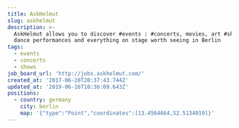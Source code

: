 ```yaml
---
title: AskHelmut
slug: askhelmut
description: >-
  AskHelmut allows you to discover #events : #concerts, movies, art #shows,
  dance performances and everything on stage worth seeing in Berlin
tags:
  - events
  - concerts
  - shows
job_board_url: 'http://jobs.askhelmut.com/'
created_at: '2017-06-28T20:37:43.744Z'
updated_at: '2019-06-16T10:36:09.643Z'
positions:
  - country: germany
    city: berlin
    map: '{"type":"Point","coordinates":[13.4564664,52.5134019]}'
---
```


